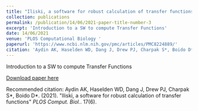 ```yaml
---
title: "Iliski, a software for robust calculation of transfer functions"
collection: publications
permalink: /publication/14/06/2021-paper-title-number-3
excerpt: 'Introduction to a SW to compute Transfer Functions'
date: 14/06/2021
venue: 'PLOS Computational Biology '
paperurl: 'https://www.ncbi.nlm.nih.gov/pmc/articles/PMC8224889/'
citation: 'Aydin AK, Haselden WD, Dang J, Drew PJ, Charpak S*, Boido D*. (2021). &quot;Iliski, a software for robust calculation of transfer functions&quot; <i>PLOS Comput. Biol.</i>. 17(6).'
---
```

Introduction to a SW to compute Transfer Functions

[Download paper here](https://www.ncbi.nlm.nih.gov/pmc/articles/PMC8224889/)

Recommended citation: Aydin AK, Haselden WD, Dang J, Drew PJ, Charpak S*, Boido D*. (2021). "Iliski, a software for robust calculation of transfer functions" <i>PLOS Comput. Biol.</i>. 17(6).